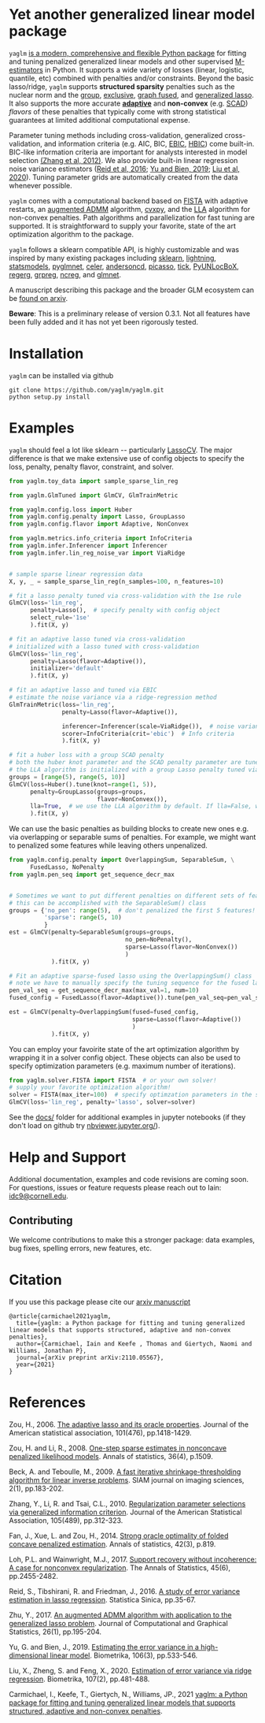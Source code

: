 # Yet another generalized linear model package


`yaglm` [is a modern, comprehensive and flexible Python package](https://arxiv.org/abs/2110.05567) for fitting and tuning penalized generalized linear models and other supervised [M-estimators](https://en.wikipedia.org/wiki/M-estimator) in Python. It supports a wide variety of losses (linear, logistic, quantile, etc) combined with penalties and/or constraints. Beyond the basic lasso/ridge, `yaglm` supports  **structured sparsity** penalties such as the nuclear norm and the [group](https://rss.onlinelibrary.wiley.com/doi/pdfdirect/10.1111/j.1467-9868.2005.00532.x?casa_token=wN_F5iYwNK4AAAAA:4PVnAz4icP5hR9FIRviV0zqnp_QAibv55uYkptKQKezvDoqtMzrSpFyHh15lL4IO1yFJ3Sfl4OwOuA), [exclusive](https://projecteuclid.org/journals/electronic-journal-of-statistics/volume-11/issue-2/Within-group-variable-selection-through-the-Exclusive-Lasso/10.1214/17-EJS1317.full), [graph fused](https://arxiv.org/pdf/1505.06475.pdf), and [generalized lasso](https://www.stat.cmu.edu/~ryantibs/papers/genlasso.pdf). It also supports the more accurate **[adaptive](http://users.stat.umn.edu/~zouxx019/Papers/adalasso.pdf)** and **non-convex** (e.g. [SCAD](https://fan.princeton.edu/papers/01/penlike.pdf)) *flavors* of these penalties that typically come with strong statistical guarantees at limited additional computational expense.

Parameter tuning methods including cross-validation, generalized cross-validation, and information criteria (e.g. AIC, BIC, [EBIC](https://www.jstor.org/stable/20441500), [HBIC](https://www.ncbi.nlm.nih.gov/pmc/articles/PMC4060811/)) come built-in. BIC-like information criteria are important for analysts interested in model selection [(Zhang et al, 2012)](https://www.tandfonline.com/doi/abs/10.1198/jasa.2009.tm08013). We also provide built-in linear regression noise variance estimators ([Reid et al, 2016](https://www.jstor.org/stable/pdf/24721190.pdf?casa_token=wVML37DFzk4AAAAA:PCPZH8z98S_ZDNMyFxtec9-ZsIx73xoxDgWJUEObeJooVLwMWhOAn_Tnf2GQGL3H36XAROk5P08aNGcDnJUG95ahVwe1F57AsJg0_kxntX4UIoSoEAk); [Yu and Bien, 2019](https://academic.oup.com/biomet/article/106/3/533/5498375?casa_token=MSUn8MK2SgYAAAAA:r1tkX7-qUE7RIndcJk4_mfKUcuo3SuPImBy8pLX7H5rTA8cp_-7pUn-XzZzpAJuT_Blr8xmLFjvd); [Liu et al, 2020](https://academic.oup.com/biomet/article/107/2/481/5716270?casa_token=EYC-Z7uyoScAAAAA:6kQhSHg6NJEDWKAgJobCfV_HwNxa5uSWD38hzjW8zUj33n8EUJgzPWuT6yiVUVwmgVMook0oUajW)). Tuning parameter grids are automatically created from the data whenever possible.

`yaglm` comes with a computational backend based on [FISTA](https://epubs.siam.org/doi/pdf/10.1137/080716542?casa_token=cjyK5OxcbSoAAAAA:lQOp0YAVKIOv2-vgGUd_YrnZC9VhbgWvZgj4UPbgfw8I7NV44K82vbIu0oz2-xAACBz9k0Lclw) with adaptive restarts, an [augmented ADMM](https://www.tandfonline.com/doi/full/10.1080/10618600.2015.1114491) algorithm, [cvxpy](https://www.cvxpy.org/index.html), and the [LLA](https://www.ncbi.nlm.nih.gov/pmc/articles/PMC4295817/) algorithm for non-convex penalties. Path algorithms and parallelization for fast tuning are supported. It is straightforward to supply your favorite, state of the art optimization algorithm to the package.


`yaglm` follows a sklearn compatible API, is highly customizable and was inspired by many existing packages including [sklearn](https://scikit-learn.org/stable/), [lightning](https://github.com/scikit-learn-contrib/lightning), [statsmodels](https://www.statsmodels.org/), [pyglmnet](https://github.com/glm-tools/pyglmnet), [celer](https://github.com/mathurinm/celer), [andersoncd](https://github.com/mathurinm/andersoncd), [picasso](https://github.com/jasonge27/picasso), [tick](https://github.com/X-DataInitiative/tick), [PyUNLocBoX](https://github.com/epfl-lts2/pyunlocbox), [regerg](https://github.com/regreg/regreg), [grpreg](https://github.com/pbreheny/grpreg), [ncreg](https://cran.r-project.org/web/packages/ncvreg/index.html), and [glmnet](https://glmnet.stanford.edu/articles/glmnet.html).

A manuscript describing this package and the broader GLM ecosystem can be [found on arxiv](https://arxiv.org/abs/2110.05567).

 **Beware**: This is a preliminary release of version 0.3.1. Not all features have been fully added and it has not yet been rigorously tested.


# Installation
`yaglm` can be installed via github
```
git clone https://github.com/yaglm/yaglm.git
python setup.py install
```


# Examples

`yaglm` should feel a lot like sklearn -- particularly [LassoCV](https://scikit-learn.org/stable/modules/generated/sklearn.linear_model.LassoCV.html). The major difference is that we make extensive use of config objects to specify the loss, penalty, penalty flavor, constraint, and solver.


```python
from yaglm.toy_data import sample_sparse_lin_reg

from yaglm.GlmTuned import GlmCV, GlmTrainMetric

from yaglm.config.loss import Huber
from yaglm.config.penalty import Lasso, GroupLasso
from yaglm.config.flavor import Adaptive, NonConvex

from yaglm.metrics.info_criteria import InfoCriteria
from yaglm.infer.Inferencer import Inferencer
from yaglm.infer.lin_reg_noise_var import ViaRidge


# sample sparse linear regression data
X, y, _ = sample_sparse_lin_reg(n_samples=100, n_features=10)

# fit a lasso penalty tuned via cross-validation with the 1se rule
GlmCV(loss='lin_reg',
      penalty=Lasso(),  # specify penalty with config object
      select_rule='1se'
      ).fit(X, y)

# fit an adaptive lasso tuned via cross-validation
# initialized with a lasso tuned with cross-validation
GlmCV(loss='lin_reg',
      penalty=Lasso(flavor=Adaptive()),
      initializer='default'
      ).fit(X, y)

# fit an adaptive lasso and tuned via EBIC
# estimate the noise variance via a ridge-regression method
GlmTrainMetric(loss='lin_reg',
               penalty=Lasso(flavor=Adaptive()),

               inferencer=Inferencer(scale=ViaRidge()),  # noise variance estimator
               scorer=InfoCriteria(crit='ebic')  # Info criteria
               ).fit(X, y)

# fit a huber loss with a group SCAD penalty
# both the huber knot parameter and the SCAD penalty parameter are tuned with CV
# the LLA algorithm is initialized with a group Lasso penalty tuned via cross-validation
groups = [range(5), range(5, 10)]
GlmCV(loss=Huber().tune(knot=range(1, 5)),
      penalty=GroupLasso(groups=groups,
                         flavor=NonConvex()),
      lla=True,  # we use the LLA algorithm by default. If lla=False, we would use FISTA
      ).fit(X, y)
```

We can use the basic penalties as building blocks to create new ones e.g. via overlapping or separable sums of penalties. For example, we might want to penalized some features while leaving others unpenalized.

```python
from yaglm.config.penalty import OverlappingSum, SeparableSum, \
      FusedLasso, NoPenalty
from yaglm.pen_seq import get_sequence_decr_max


# Sometimes we want to put different penalties on different sets of features
# this can be accomplished with the SeparableSum() class
groups = {'no_pen': range(5),  # don't penalized the first 5 features!
          'sparse': range(5, 10)
          }
est = GlmCV(penalty=SeparableSum(groups=groups,
                                 no_pen=NoPenalty(),
                                 sparse=Lasso(flavor=NonConvex())
                                 )
            ).fit(X, y)

# Fit an adaptive sparse-fused lasso using the OverlappingSum() class
# note we have to manually specify the tuning sequence for the fused lasso
pen_val_seq = get_sequence_decr_max(max_val=1, num=10)
fused_config = FusedLasso(flavor=Adaptive()).tune(pen_val_seq=pen_val_seq)

est = GlmCV(penalty=OverlappingSum(fused=fused_config,
                                   sparse=Lasso(flavor=Adaptive())
                                   )
            ).fit(X, y)
```

You can employ your favoirite state of the art optimization algorithm by wrapping it in a solver config object. These objects can also be used to specify optimization parameters (e.g. maximum number of iterations).

```python
from yaglm.solver.FISTA import FISTA  # or your own solver!
# supply your favorite optimization algorithm!
solver = FISTA(max_iter=100)  # specify optimzation parameters in the solvers' init
GlmCV(loss='lin_reg', penalty='lasso', solver=solver)
```


See the [docs/](docs/) folder for additional examples in jupyter notebooks (if they don't load on github try [nbviewer.jupyter.org/](https://nbviewer.jupyter.org/)).


# Help and Support

Additional documentation, examples and code revisions are coming soon.
For questions, issues or feature requests please reach out to Iain:
idc9@cornell.edu.



## Contributing

We welcome contributions to make this a stronger package: data examples,
bug fixes, spelling errors, new features, etc.

# Citation

If you use this package please cite our [arxiv manuscript](https://arxiv.org/abs/2110.05567)


```
@article{carmichael2021yaglm,
  title={yaglm: a Python package for fitting and tuning generalized linear models that supports structured, adaptive and non-convex penalties},
  author={Carmichael, Iain and Keefe , Thomas and Giertych, Naomi and Williams, Jonathan P},
  journal={arXiv preprint arXiv:2110.05567},
  year={2021}
}
```

# References


Zou, H., 2006. [The adaptive lasso and its oracle properties](http://users.stat.umn.edu/~zouxx019/Papers/adalasso.pdf). Journal of the American statistical association, 101(476), pp.1418-1429.

Zou, H. and Li, R., 2008. [One-step sparse estimates in nonconcave penalized likelihood models](http://www.personal.psu.edu/ril4/research/AOS0316.pdf). Annals of statistics, 36(4), p.1509.

Beck, A. and Teboulle, M., 2009. [A fast iterative shrinkage-thresholding algorithm for linear inverse problems](https://epubs.siam.org/doi/pdf/10.1137/080716542?casa_token=cjyK5OxcbSoAAAAA:lQOp0YAVKIOv2-vgGUd_YrnZC9VhbgWvZgj4UPbgfw8I7NV44K82vbIu0oz2-xAACBz9k0Lclw). SIAM journal on imaging sciences, 2(1), pp.183-202.

Zhang, Y., Li, R. and Tsai, C.L., 2010. [Regularization parameter selections via generalized information criterion](https://www.tandfonline.com/doi/abs/10.1198/jasa.2009.tm08013). Journal of the American Statistical Association, 105(489), pp.312-323.

Fan, J., Xue, L. and Zou, H., 2014. [Strong oracle optimality of folded concave penalized estimation](https://www.ncbi.nlm.nih.gov/pmc/articles/PMC4295817/). Annals of statistics, 42(3), p.819.


Loh, P.L. and Wainwright, M.J., 2017. [Support recovery without incoherence: A case for nonconvex regularization](https://projecteuclid.org/journals/annals-of-statistics/volume-45/issue-6/Support-recovery-without-incoherence-A-case-for-nonconvex-regularization/10.1214/16-AOS1530.pdf). The Annals of Statistics, 45(6), pp.2455-2482.

Reid, S., Tibshirani, R. and Friedman, J., 2016. [A study of error variance estimation in lasso regression](https://www.jstor.org/stable/pdf/24721190.pdf?casa_token=wVML37DFzk4AAAAA:PCPZH8z98S_ZDNMyFxtec9-ZsIx73xoxDgWJUEObeJooVLwMWhOAn_Tnf2GQGL3H36XAROk5P08aNGcDnJUG95ahVwe1F57AsJg0_kxntX4UIoSoEAk). Statistica Sinica, pp.35-67.


Zhu, Y., 2017. [An augmented ADMM algorithm with application to the generalized lasso problem](https://www.tandfonline.com/doi/full/10.1080/10618600.2015.1114491). Journal of Computational and Graphical Statistics, 26(1), pp.195-204.

Yu, G. and Bien, J., 2019. [Estimating the error variance in a high-dimensional linear model](https://academic.oup.com/biomet/article/106/3/533/5498375?casa_token=MSUn8MK2SgYAAAAA:r1tkX7-qUE7RIndcJk4_mfKUcuo3SuPImBy8pLX7H5rTA8cp_-7pUn-XzZzpAJuT_Blr8xmLFjvd). Biometrika, 106(3), pp.533-546.


Liu, X., Zheng, S. and Feng, X., 2020. [Estimation of error variance via ridge regression](https://academic.oup.com/biomet/article/107/2/481/5716270?casa_token=EYC-Z7uyoScAAAAA:6kQhSHg6NJEDWKAgJobCfV_HwNxa5uSWD38hzjW8zUj33n8EUJgzPWuT6yiVUVwmgVMook0oUajW). Biometrika, 107(2), pp.481-488.


Carmichael, I., Keefe, T., Giertych, N., Williams, JP., 2021 [yaglm: a Python package for fitting and tuning generalized linear models that supports structured, adaptive and non-convex penalties](https://arxiv.org/abs/2110.05567). 
